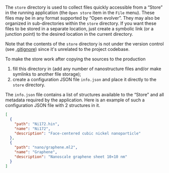 The `store` directory is used to collect files quickly accessible from a “Store” in the running application (the `Open store` item in the `File` menu). These files may be in any format supported by “Open evolver”. They may also be organized in sub-directories within the `store` directory. If you want these files to be stored in a separate location, just create a symbolic link (or a junction point) to the desired location in the current directory.

Note that the contents of the `store` directory is not under the version control (see [.gitignore](https://github.com/Amphiluke/open-evolver/blob/master/.gitignore#L28)) since it's unrelated to the project codebase.

To make the store work after copying the sources to the production
1. fill this directory in (add any number of nanostructure files and/or make symlinks to another file storage);
2. create a configuration JSON file `info.json` and place it directly to the `store` directory.

The `info.json` file contains a list of structures available to the “Store” and all metadata required by the application. Here is an example of such a configuration JSON file with 2 structures in it.

```json
[
  {
    "path": "Ni172.hin",
    "name": "Ni172",
    "description": "Face-centered cubic nickel nanoparticle"
  },
  {
    "path": "nano/graphene.ml2",
    "name": "Graphene",
    "description": "Nanoscale graphene sheet 10×10 nm"
  }
]
```